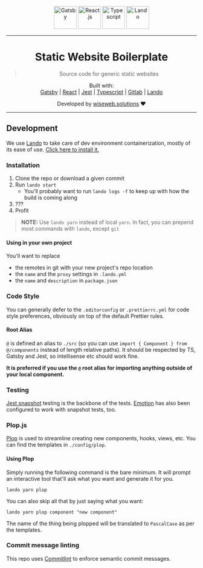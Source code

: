 <!-- Here you can put your website's logo -->
<center>
  <img alt="Gatsby" src="https://www.vectorlogo.zone/logos/gatsbyjs/gatsbyjs-icon.svg" height="60" />
  <img alt="React.js" src="https://www.vectorlogo.zone/logos/reactjs/reactjs-icon.svg" height="60" />
  <img alt="Typescript" src="https://www.vectorlogo.zone/logos/typescriptlang/typescriptlang-icon.svg" height="60" />
  <img alt="Lando" src="https://docs.lando.dev/images/hero.png" height="60" />
</center>

---

<center>

# Static Website Boilerplate

> Source code for generic static websites

Built with:<br/>
[Gatsby](https://www.gatsbyjs.org/) | [React](https://reactjs.org/) | [Jest](https://jestjs.io/) | [Typescript](https://www.typescriptlang.org/) | [Gitlab](https://about.gitlab.com/) | [Lando](https://lando.dev)

Developed by [wiseweb.solutions](https://wiseweb.solutions) ❤️

</center>

---

## Development

We use [Lando](https://lando.dev) to take care of dev environment containerization, mostly of its ease of use. [Click here to install it.](https://lando.dev/download/)

### Installation

1. Clone the repo or download a given commit
1. Run `lando start`
   - You'll probably want to run `lando logs -f` to keep up with how the build is coming along
1. ???
1. Profit

> **NOTE:** Use `lando yarn` instead of local `yarn`. In fact, you can prepend most commands with `lando`, except `git`

#### Using in your own project

You'll want to replace

- the remotes in git with your new project's repo location
- the `name` and the `proxy` settings in `.lando.yml`
- the `name` and `description` in `package.json`

### Code Style

You can generally defer to the `.editorconfig` or `.prettierrc.yml` for code
style preferences, obviously on top of the default Prettier rules.

#### Root Alias

`@` is defined an alias to `./src` (so you can use `import { Component } from @/components`
instead of length relative paths). It should be respected by TS, Gatsby and
Jest, so intellisense etc should work fine.

**It is preferred if you use the `@` root alias for importing anything outside of your local component.**

### Testing

[Jest snapshot](https://jestjs.io/docs/en/snapshot-testing) testing is the
backbone of the tests. [Emotion](https://emotion.sh/docs/testing) has also been
configured to work with snapshot tests, too.

### Plop.js

[Plop](https://plopjs.com/) is used to streamline creating new components,
hooks, views, etc. You can find the templates in `./config/plop`.

#### Using Plop

Simply running the following command is the bare minimum. It will prompt an
interactive tool that'll ask what you want and generate it for you.

```
lando yarn plop
```

You can also skip all that by just saying what you want:

```
lando yarn plop component "new component"
```

The name of the thing being plopped will be translated to `PascalCase` as per
the templates.

### Commit message linting

This repo uses [Commitlint](https://commitlint.js.org/) to enforce semantic
commit messages.
